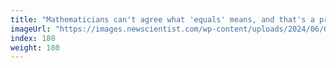 ```yaml
---
title: "Mathematicians can't agree what 'equals' means, and that's a problem"
imageUrl: "https://images.newscientist.com/wp-content/uploads/2024/06/03143017/SEI_206831966.jpg?width=788"
index: 180
weight: 180
---
```

